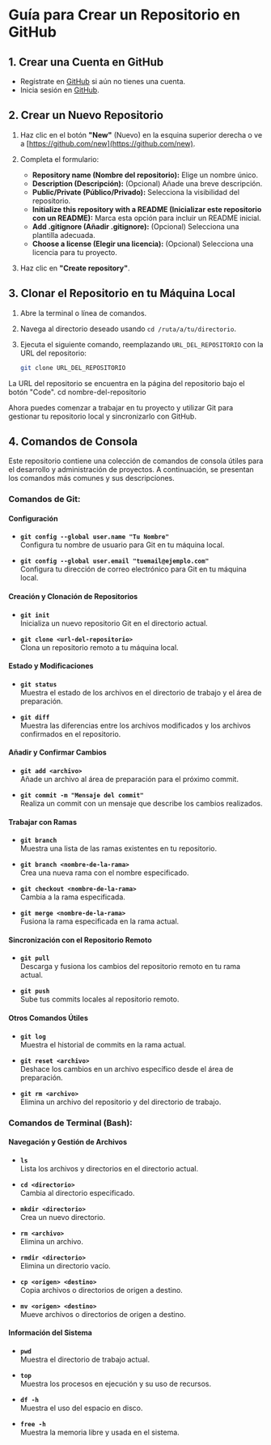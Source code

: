 # Guía para Crear un Repositorio en GitHub

## 1. Crear una Cuenta en GitHub

- Regístrate en [GitHub](https://github.com/join) si aún no tienes una cuenta.
- Inicia sesión en [GitHub](https://github.com/).

## 2. Crear un Nuevo Repositorio

1. Haz clic en el botón **"New"** (Nuevo) en la esquina superior derecha o ve a [https://github.com/new](https://github.com/new).

2. Completa el formulario:
   - **Repository name (Nombre del repositorio):** Elige un nombre único.
   - **Description (Descripción):** (Opcional) Añade una breve descripción.
   - **Public/Private (Público/Privado):** Selecciona la visibilidad del repositorio.
   - **Initialize this repository with a README (Inicializar este repositorio con un README):** Marca esta opción para incluir un README inicial.
   - **Add .gitignore (Añadir .gitignore):** (Opcional) Selecciona una plantilla adecuada.
   - **Choose a license (Elegir una licencia):** (Opcional) Selecciona una licencia para tu proyecto.

3. Haz clic en **"Create repository"**.

## 3. Clonar el Repositorio en tu Máquina Local

1. Abre la terminal o línea de comandos.
2. Navega al directorio deseado usando `cd /ruta/a/tu/directorio`.
3. Ejecuta el siguiente comando, reemplazando `URL_DEL_REPOSITORIO` con la URL del repositorio:

   ```bash
   git clone URL_DEL_REPOSITORIO
La URL del repositorio se encuentra en la página del repositorio bajo el botón "Code".
cd nombre-del-repositorio

Ahora puedes comenzar a trabajar en tu proyecto y utilizar Git para gestionar tu repositorio local y sincronizarlo con GitHub.




## 4. Comandos de Consola

Este repositorio contiene una colección de comandos de consola útiles para el desarrollo y administración de proyectos. A continuación, se presentan los comandos más comunes y sus descripciones.

### Comandos de Git:

#### Configuración
- **`git config --global user.name "Tu Nombre"`**  
  Configura tu nombre de usuario para Git en tu máquina local.

- **`git config --global user.email "tuemail@ejemplo.com"`**  
  Configura tu dirección de correo electrónico para Git en tu máquina local.

#### Creación y Clonación de Repositorios
- **`git init`**  
  Inicializa un nuevo repositorio Git en el directorio actual.

- **`git clone <url-del-repositorio>`**  
  Clona un repositorio remoto a tu máquina local.

#### Estado y Modificaciones
- **`git status`**  
  Muestra el estado de los archivos en el directorio de trabajo y el área de preparación.

- **`git diff`**  
  Muestra las diferencias entre los archivos modificados y los archivos confirmados en el repositorio.

#### Añadir y Confirmar Cambios
- **`git add <archivo>`**  
  Añade un archivo al área de preparación para el próximo commit.

- **`git commit -m "Mensaje del commit"`**  
  Realiza un commit con un mensaje que describe los cambios realizados.

#### Trabajar con Ramas
- **`git branch`**  
  Muestra una lista de las ramas existentes en tu repositorio.

- **`git branch <nombre-de-la-rama>`**  
  Crea una nueva rama con el nombre especificado.

- **`git checkout <nombre-de-la-rama>`**  
  Cambia a la rama especificada.

- **`git merge <nombre-de-la-rama>`**  
  Fusiona la rama especificada en la rama actual.

#### Sincronización con el Repositorio Remoto
- **`git pull`**  
  Descarga y fusiona los cambios del repositorio remoto en tu rama actual.

- **`git push`**  
  Sube tus commits locales al repositorio remoto.

#### Otros Comandos Útiles
- **`git log`**  
  Muestra el historial de commits en la rama actual.

- **`git reset <archivo>`**  
  Deshace los cambios en un archivo específico desde el área de preparación.

- **`git rm <archivo>`**  
  Elimina un archivo del repositorio y del directorio de trabajo.

### Comandos de Terminal (Bash):

#### Navegación y Gestión de Archivos
- **`ls`**  
  Lista los archivos y directorios en el directorio actual.

- **`cd <directorio>`**  
  Cambia al directorio especificado.

- **`mkdir <directorio>`**  
  Crea un nuevo directorio.

- **`rm <archivo>`**  
  Elimina un archivo.

- **`rmdir <directorio>`**  
  Elimina un directorio vacío.

- **`cp <origen> <destino>`**  
  Copia archivos o directorios de origen a destino.

- **`mv <origen> <destino>`**  
  Mueve archivos o directorios de origen a destino.

#### Información del Sistema
- **`pwd`**  
  Muestra el directorio de trabajo actual.

- **`top`**  
  Muestra los procesos en ejecución y su uso de recursos.

- **`df -h`**  
  Muestra el uso del espacio en disco.

- **`free -h`**  
  Muestra la memoria libre y usada en el sistema.

























